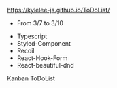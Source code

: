 


https://kylelee-js.github.io/ToDoList/

- From 3/7 to 3/10

* Typescript
* Styled-Component
* Recoil
* React-Hook-Form
* React-beautiful-dnd

Kanban ToDoList
